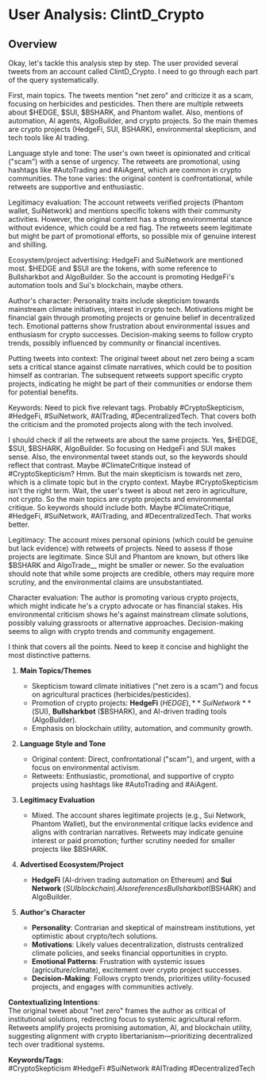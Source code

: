 # User Analysis: ClintD_Crypto

## Overview

<think>
Okay, let's tackle this analysis step by step. The user provided several tweets from an account called ClintD_Crypto. I need to go through each part of the query systematically.

First, main topics. The tweets mention "net zero" and criticize it as a scam, focusing on herbicides and pesticides. Then there are multiple retweets about $HEDGE, $SUI, $BSHARK, and Phantom wallet. Also, mentions of automation, AI agents, AlgoBuilder, and crypto projects. So the main themes are crypto projects (HedgeFi, SUI, BSHARK), environmental skepticism, and tech tools like AI trading.

Language style and tone: The user's own tweet is opinionated and critical ("scam") with a sense of urgency. The retweets are promotional, using hashtags like #AutoTrading and #AiAgent, which are common in crypto communities. The tone varies: the original content is confrontational, while retweets are supportive and enthusiastic.

Legitimacy evaluation: The account retweets verified projects (Phantom wallet, SuiNetwork) and mentions specific tokens with their community activities. However, the original content has a strong environmental stance without evidence, which could be a red flag. The retweets seem legitimate but might be part of promotional efforts, so possible mix of genuine interest and shilling.

Ecosystem/project advertising: HedgeFi and SuiNetwork are mentioned most. $HEDGE and $SUI are the tokens, with some reference to Bullsharkbot and AlgoBuilder. So the account is promoting HedgeFi's automation tools and Sui's blockchain, maybe others.

Author's character: Personality traits include skepticism towards mainstream climate initiatives, interest in crypto tech. Motivations might be financial gain through promoting projects or genuine belief in decentralized tech. Emotional patterns show frustration about environmental issues and enthusiasm for crypto successes. Decision-making seems to follow crypto trends, possibly influenced by community or financial incentives.

Putting tweets into context: The original tweet about net zero being a scam sets a critical stance against climate narratives, which could be to position himself as contrarian. The subsequent retweets support specific crypto projects, indicating he might be part of their communities or endorse them for potential benefits.

Keywords: Need to pick five relevant tags. Probably #CryptoSkepticism, #HedgeFi, #SuiNetwork, #AITrading, #DecentralizedTech. That covers both the criticism and the promoted projects along with the tech involved.

I should check if all the retweets are about the same projects. Yes, $HEDGE, $SUI, $BSHARK, AlgoBuilder. So focusing on HedgeFi and SUI makes sense. Also, the environmental tweet stands out, so the keywords should reflect that contrast. Maybe #ClimateCritique instead of #CryptoSkepticism? Hmm. But the main skepticism is towards net zero, which is a climate topic but in the crypto context. Maybe #CryptoSkepticism isn't the right term. Wait, the user's tweet is about net zero in agriculture, not crypto. So the main topics are crypto projects and environmental critique. So keywords should include both. Maybe #ClimateCritique, #HedgeFi, #SuiNetwork, #AITrading, and #DecentralizedTech. That works better.

Legitimacy: The account mixes personal opinions (which could be genuine but lack evidence) with retweets of projects. Need to assess if those projects are legitimate. Since SUI and Phantom are known, but others like $BSHARK and AlgoTrade__ might be smaller or newer. So the evaluation should note that while some projects are credible, others may require more scrutiny, and the environmental claims are unsubstantiated.

Character evaluation: The author is promoting various crypto projects, which might indicate he's a crypto advocate or has financial stakes. His environmental criticism shows he's against mainstream climate solutions, possibly valuing grassroots or alternative approaches. Decision-making seems to align with crypto trends and community engagement.

I think that covers all the points. Need to keep it concise and highlight the most distinctive patterns.
</think>

1. **Main Topics/Themes**  
   - Skepticism toward climate initiatives ("net zero is a scam") and focus on agricultural practices (herbicides/pesticides).  
   - Promotion of crypto projects: **HedgeFi** ($HEDGE), **Sui Network** ($SUI), **Bullsharkbot** ($BSHARK), and AI-driven trading tools (AlgoBuilder).  
   - Emphasis on blockchain utility, automation, and community growth.  

2. **Language Style and Tone**  
   - Original content: Direct, confrontational ("scam"), and urgent, with a focus on environmental activism.  
   - Retweets: Enthusiastic, promotional, and supportive of crypto projects using hashtags like #AutoTrading and #AiAgent.  

3. **Legitimacy Evaluation**  
   - Mixed. The account shares legitimate projects (e.g., Sui Network, Phantom Wallet), but the environmental critique lacks evidence and aligns with contrarian narratives. Retweets may indicate genuine interest or paid promotion; further scrutiny needed for smaller projects like $BSHARK.  

4. **Advertised Ecosystem/Project**  
   - **HedgeFi** (AI-driven trading automation on Ethereum) and **Sui Network** ($SUI blockchain). Also references Bullsharkbot ($BSHARK) and AlgoBuilder.  

5. **Author's Character**  
   - **Personality**: Contrarian and skeptical of mainstream institutions, yet optimistic about crypto/tech solutions.  
   - **Motivations**: Likely values decentralization, distrusts centralized climate policies, and seeks financial opportunities in crypto.  
   - **Emotional Patterns**: Frustration with systemic issues (agriculture/climate), excitement over crypto project successes.  
   - **Decision-Making**: Follows crypto trends, prioritizes utility-focused projects, and engages with communities actively.  

**Contextualizing Intentions**:  
The original tweet about "net zero" frames the author as critical of institutional solutions, redirecting focus to systemic agricultural reform. Retweets amplify projects promising automation, AI, and blockchain utility, suggesting alignment with crypto libertarianism—prioritizing decentralized tech over traditional systems.  

**Keywords/Tags**:  
#CryptoSkepticism #HedgeFi #SuiNetwork #AITrading #DecentralizedTech